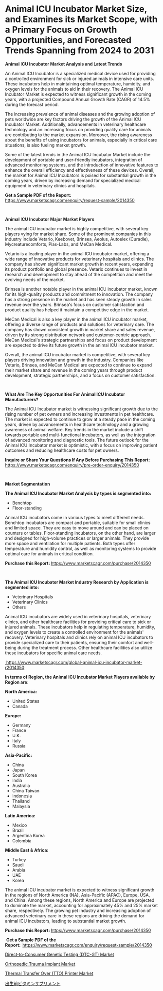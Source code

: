 <p><h1>Animal ICU Incubator Market Size, and Examines its Market Scope, with a Primary Focus on Growth Opportunities, and Forecasted Trends Spanning from 2024 to 2031</h1></p><p><strong>Animal ICU Incubator Market Analysis and Latest Trends</strong></p>
<p><p>An Animal ICU Incubator is a specialized medical device used for providing a controlled environment for sick or injured animals in intensive care units. These incubators help in maintaining optimal temperature, humidity, and oxygen levels for the animals to aid in their recovery. The Animal ICU Incubator Market is expected to witness significant growth in the coming years, with a projected Compound Annual Growth Rate (CAGR) of 14.5% during the forecast period.</p><p>The increasing prevalence of animal diseases and the growing adoption of pets worldwide are key factors driving the growth of the Animal ICU Incubator Market. Additionally, advancements in veterinary healthcare technology and an increasing focus on providing quality care for animals are contributing to the market expansion. Moreover, the rising awareness about the benefits of using incubators for animals, especially in critical care situations, is also fueling market growth.</p><p>Some of the latest trends in the Animal ICU Incubator Market include the development of portable and user-friendly incubators, integration of advanced monitoring systems, and the introduction of innovative features to enhance the overall efficiency and effectiveness of these devices. Overall, the market for Animal ICU Incubators is poised for substantial growth in the coming years, driven by increasing demand for specialized medical equipment in veterinary clinics and hospitals.</p></p>
<p><strong>Get a Sample PDF of the Report:&nbsp;</strong> <a href="https://www.marketscagr.com/enquiry/request-sample/2014350">https://www.marketscagr.com/enquiry/request-sample/2014350</a></p>
<p>&nbsp;</p>
<p><strong>Animal ICU Incubator Major Market Players</strong></p>
<p><p>The animal ICU incubator market is highly competitive, with several key players vying for market share. Some of the prominent companies in this industry include Vetario, Keebovet, Brinsea, Aeolus, Autoelex (Curadle), Mycreaturecomforts, Plas-Labs, and MeCan Medical.</p><p>Vetario is a leading player in the animal ICU incubator market, offering a wide range of innovative products for veterinary hospitals and clinics. The company has shown significant market growth in recent years, expanding its product portfolio and global presence. Vetario continues to invest in research and development to stay ahead of the competition and meet the evolving needs of the market.</p><p>Brinsea is another notable player in the animal ICU incubator market, known for its high-quality products and commitment to innovation. The company has a strong presence in the market and has seen steady growth in sales revenue over the years. Brinsea's focus on customer satisfaction and product quality has helped it maintain a competitive edge in the market.</p><p>MeCan Medical is also a key player in the animal ICU incubator market, offering a diverse range of products and solutions for veterinary care. The company has shown consistent growth in market share and sales revenue, driven by its strong distribution network and customer-centric approach. MeCan Medical's strategic partnerships and focus on product development are expected to drive its future growth in the animal ICU incubator market.</p><p>Overall, the animal ICU incubator market is competitive, with several key players driving innovation and growth in the industry. Companies like Vetario, Brinsea, and MeCan Medical are expected to continue to expand their market share and revenue in the coming years through product development, strategic partnerships, and a focus on customer satisfaction.</p></p>
<p>&nbsp;</p>
<p><strong>What Are The Key Opportunities For Animal ICU Incubator Manufacturers?</strong></p>
<p><p>The Animal ICU Incubator market is witnessing significant growth due to the rising number of pet owners and increasing investments in pet healthcare. The market is expected to continue to grow at a steady pace in the coming years, driven by advancements in healthcare technology and a growing awareness of animal welfare. Key trends in the market include a shift towards portable and multi-functional incubators, as well as the integration of advanced monitoring and diagnostic tools. The future outlook for the Animal ICU Incubator market is optimistic, with a focus on improving patient outcomes and reducing healthcare costs for pet owners.</p></p>
<p><strong>Inquire or Share Your Questions If Any Before Purchasing This Report:</strong> <a href="https://www.marketscagr.com/enquiry/pre-order-enquiry/2014350">https://www.marketscagr.com/enquiry/pre-order-enquiry/2014350</a></p>
<p>&nbsp;</p>
<p><strong>Market Segmentation</strong></p>
<p><strong>The Animal ICU Incubator Market Analysis by types is segmented into:</strong></p>
<p><ul><li>Benchtop</li><li>Floor-standing</li></ul></p>
<p><p>Animal ICU incubators come in various types to meet different needs. Benchtop incubators are compact and portable, suitable for small clinics and limited space. They are easy to move around and can be placed on counters or tables. Floor-standing incubators, on the other hand, are larger and designed for high-volume practices or larger animals. They provide more space and ventilation for multiple patients. Both types offer temperature and humidity control, as well as monitoring systems to provide optimal care for animals in critical condition.</p></p>
<p><strong>Purchase this Report:&nbsp;</strong><a href="https://www.marketscagr.com/purchase/2014350">https://www.marketscagr.com/purchase/2014350</a></p>
<p>&nbsp;</p>
<p><strong>The Animal ICU Incubator Market Industry Research by Application is segmented into:</strong></p>
<p><ul><li>Veterinary Hospitals</li><li>Veterinary Clinics</li><li>Others</li></ul></p>
<p><p>Animal ICU incubators are widely used in veterinary hospitals, veterinary clinics, and other healthcare facilities for providing critical care to sick or injured animals. These incubators help in regulating temperature, humidity, and oxygen levels to create a controlled environment for the animals' recovery. Veterinary hospitals and clinics rely on animal ICU incubators to provide specialized care to their patients, ensuring their comfort and well-being during the treatment process. Other healthcare facilities also utilize these incubators for specific animal care needs.</p></p>
<p><a href="https://www.marketscagr.com/global-animal-icu-incubator-market-r2014350">&nbsp;https://www.marketscagr.com/global-animal-icu-incubator-market-r2014350</a></p>
<p><strong>In terms of Region, the Animal ICU Incubator Market Players available by Region are:</strong></p>
<p>
    <p> <strong> North America: </strong>
        <ul>
            <li>United States</li>
            <li>Canada</li>
        </ul>
        </p> 
    <p> <strong> Europe: </strong>
        <ul>
            <li>Germany</li>
            <li>France</li>
            <li>U.K.</li>
            <li>Italy</li>
            <li>Russia</li>
        </ul>
        </p> 
    <p> <strong> Asia-Pacific: </strong>
        <ul>
            <li>China</li>
            <li>Japan</li>
            <li>South Korea</li>
            <li>India</li>
            <li>Australia</li>
            <li>China Taiwan</li>
            <li>Indonesia</li>
            <li>Thailand</li>
            <li>Malaysia</li>
        </ul>
        </p> 
    <p> <strong> Latin America: </strong>
        <ul>
            <li>Mexico</li>
            <li>Brazil</li>
            <li>Argentina Korea</li>
            <li>Colombia</li>
        </ul>
        </p> 
    <p> <strong> Middle East & Africa: </strong>
        <ul>
            <li>Turkey</li>
            <li>Saudi</li>
            <li>Arabia</li>
            <li>UAE</li>
            <li>Korea</li>
        </ul>
    </p>
    </p>
<p><p>The animal ICU incubator market is expected to witness significant growth in the regions of North America (NA), Asia-Pacific (APAC), Europe, USA, and China. Among these regions, North America and Europe are projected to dominate the market, accounting for approximately 45% and 25% market share, respectively. The growing pet industry and increasing adoption of advanced veterinary care in these regions are driving the demand for animal ICU incubators, leading to substantial market growth.</p></p>
<p><strong>Purchase this Report: </strong><a href="https://www.marketscagr.com/purchase/2014350">https://www.marketscagr.com/purchase/2014350</a></p>
<p>&nbsp;<strong>Get a Sample PDF of the Report:&nbsp;&nbsp;</strong><a href="https://www.marketscagr.com/enquiry/request-sample/2014350">https://www.marketscagr.com/enquiry/request-sample/2014350</a></p>
<p><strong></strong></p>
<p><p><a href="https://github.com/emnqcawl19/Market-Research-Report-List-1/blob/main/direct-to-consumer-genetic-testing-dtc-gt-market.md">Direct-to-Consumer Genetic Testing (DTC-GT) Market</a></p><p><a href="https://medium.com/@philipholland626/orthopedic-trauma-implant-market-global-market-insights-and-sales-trends-2024-to-2031-14a93a319d9b">Orthopedic Trauma Implant Market</a></p><p><a href="https://medium.com/@samleffler/global-thermal-transfer-over-tto-printer-market-size-and-market-trends-analysis-by-regional-1010f0b8778b">Thermal Transfer Over (TTO) Printer Market</a></p><p><a href="https://github.com/ksxzwxabcuynh011/Market-Research-Report-List-3/blob/main/6006983186161.md">出生前ビタミンサプリメント</a></p></p>